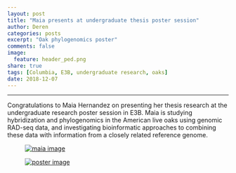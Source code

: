 ```yaml
---
layout: post
title: "Maia presents at undergraduate thesis poster session"
author: Deren
categories: posts
excerpt: "Oak phylogenomics poster"
comments: false
image:
  feature: header_ped.png
share: true
tags: [Columbia, E3B, undergraduate research, oaks]
date: 2018-12-07
---
```


<hr>

<p>
Congratulations to Maia Hernandez on presenting her thesis research at the undergraduate research poster session in E3B. Maia is studying hybridization and phylogenomics in the American live oaks using genomic RAD-seq data, and investigating bioinformatic approaches to combining these data with information from a closely related reference genome. 

<figure>
	<a href="{{ site.url }}/images/poster-maia-2.jpg">
		<img src="{{ site.url }}/images/poster-maia-2.jpg" alt="maia image">
	</a>
</figure>


<figure>
	<a href="{{ site.url }}/images/poster-maia-1.jpg">
		<img src="{{ site.url }}/images/poster-maia-1.jpg" alt="poster image">
	</a>
</figure>

</p>
